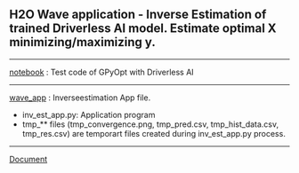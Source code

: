 ## H2O Wave application - Inverse Estimation of trained Driverless AI model. Estimate optimal X minimizing/maximizing y.

***

[notebook](./notebook) : Test code of GPyOpt with Driverless AI  

***

[wave_app](./wave_app) : Inverseestimation App file.
- inv_est_app.py: Application program
- tmp_** files (tmp_convergence.png, tmp_pred.csv, tmp_hist_data.csv, tmp_res.csv) are temporart files created during inv_est_app.py process.

***

[Document](./InverseEstimationApp_v220505.pdf)
